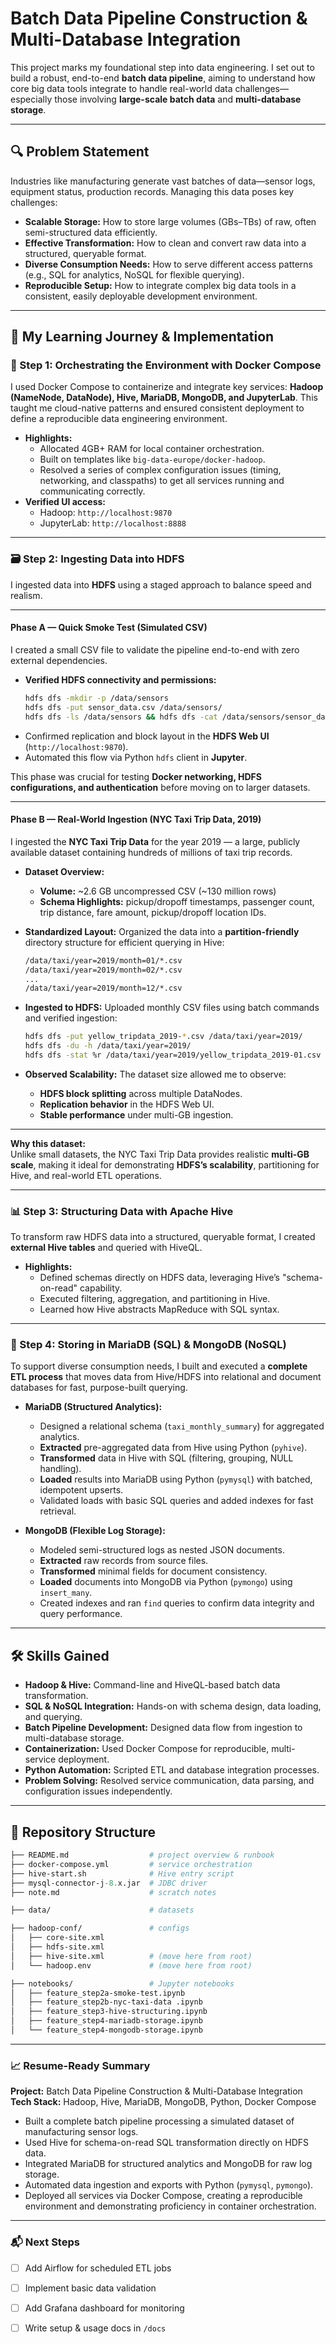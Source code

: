 # Batch Data Pipeline Construction & Multi-Database Integration

This project marks my foundational step into data engineering. I set out to build a robust, end-to-end **batch data pipeline**, aiming to understand how core big data tools integrate to handle real-world data challenges—especially those involving **large-scale batch data** and **multi-database storage**.

---

## 🔍 Problem Statement

Industries like manufacturing generate vast batches of data—sensor logs, equipment status, production records. Managing this data poses key challenges:

* **Scalable Storage:** How to store large volumes (GBs–TBs) of raw, often semi-structured data efficiently.
* **Effective Transformation:** How to clean and convert raw data into a structured, queryable format.
* **Diverse Consumption Needs:** How to serve different access patterns (e.g., SQL for analytics, NoSQL for flexible querying).
* **Reproducible Setup:** How to integrate complex big data tools in a consistent, easily deployable development environment.

---

## 🚀 My Learning Journey & Implementation

### 🧱 Step 1: Orchestrating the Environment with Docker Compose

I used Docker Compose to containerize and integrate key services: **Hadoop (NameNode, DataNode), Hive, MariaDB, MongoDB, and JupyterLab**. This taught me cloud-native patterns and ensured consistent deployment to define a reproducible data engineering environment.

* **Highlights:**
    * Allocated 4GB+ RAM for local container orchestration.
    * Built on templates like `big-data-europe/docker-hadoop`.
    * Resolved a series of complex configuration issues (timing, networking, and classpaths) to get all services running and communicating correctly.
* **Verified UI access:**
    * Hadoop: `http://localhost:9870`
    * JupyterLab: `http://localhost:8888`

---

### 🗃️ Step 2: Ingesting Data into HDFS

I ingested data into **HDFS** using a staged approach to balance speed and realism.

---

#### **Phase A — Quick Smoke Test (Simulated CSV)**

I created a small CSV file to validate the pipeline end-to-end with zero external dependencies.

* **Verified HDFS connectivity and permissions:**
    ```bash
    hdfs dfs -mkdir -p /data/sensors
    hdfs dfs -put sensor_data.csv /data/sensors/
    hdfs dfs -ls /data/sensors && hdfs dfs -cat /data/sensors/sensor_data.csv
    ```
* Confirmed replication and block layout in the **HDFS Web UI** (`http://localhost:9870`).
* Automated this flow via Python `hdfs` client in **Jupyter**.

This phase was crucial for testing **Docker networking, HDFS configurations, and authentication** before moving on to larger datasets.

---

#### **Phase B — Real-World Ingestion (NYC Taxi Trip Data, 2019)**

I ingested the **NYC Taxi Trip Data** for the year 2019 — a large, publicly available dataset containing hundreds of millions of taxi trip records.

* **Dataset Overview:**
  - **Volume:** ~2.6 GB uncompressed CSV (~130 million rows)
  - **Schema Highlights:** pickup/dropoff timestamps, passenger count, trip distance, fare amount, pickup/dropoff location IDs.

* **Standardized Layout:** Organized the data into a **partition-friendly** directory structure for efficient querying in Hive:
    ```bash
    /data/taxi/year=2019/month=01/*.csv
    /data/taxi/year=2019/month=02/*.csv
    ...
    /data/taxi/year=2019/month=12/*.csv
    ```
* **Ingested to HDFS:** Uploaded monthly CSV files using batch commands and verified ingestion:
    ```bash
    hdfs dfs -put yellow_tripdata_2019-*.csv /data/taxi/year=2019/
    hdfs dfs -du -h /data/taxi/year=2019/
    hdfs dfs -stat %r /data/taxi/year=2019/yellow_tripdata_2019-01.csv
    ```
* **Observed Scalability:** The dataset size allowed me to observe:
  - **HDFS block splitting** across multiple DataNodes.
  - **Replication behavior** in the HDFS Web UI.
  - **Stable performance** under multi-GB ingestion.

---

**Why this dataset:**  
Unlike small datasets, the NYC Taxi Trip Data provides realistic **multi-GB scale**, making it ideal for demonstrating **HDFS’s scalability**, partitioning for Hive, and real-world ETL operations.


---

### 📊 Step 3: Structuring Data with Apache Hive

To transform raw HDFS data into a structured, queryable format, I created **external Hive tables** and queried with HiveQL.

* **Highlights:**
    * Defined schemas directly on HDFS data, leveraging Hive’s "schema-on-read" capability.
    * Executed filtering, aggregation, and partitioning in Hive.
    * Learned how Hive abstracts MapReduce with SQL syntax.





---

### 🔄 Step 4: Storing in MariaDB (SQL) & MongoDB (NoSQL)

To support diverse consumption needs, I built and executed a **complete ETL process** that moves data from Hive/HDFS into relational and document databases for fast, purpose-built querying.

* **MariaDB (Structured Analytics):**

  * Designed a relational schema (`taxi_monthly_summary`) for aggregated analytics.
  * **Extracted** pre-aggregated data from Hive using Python (`pyhive`).
  * **Transformed** data in Hive with SQL (filtering, grouping, NULL handling).
  * **Loaded** results into MariaDB using Python (`pymysql`) with batched, idempotent upserts.
  * Validated loads with basic SQL queries and added indexes for fast retrieval.

* **MongoDB (Flexible Log Storage):**

  * Modeled semi-structured logs as nested JSON documents.
  * **Extracted** raw records from source files.
  * **Transformed** minimal fields for document consistency.
  * **Loaded** documents into MongoDB via Python (`pymongo`) using `insert_many`.
  * Created indexes and ran `find` queries to confirm data integrity and query performance.


---

## 🛠️ Skills Gained

* **Hadoop & Hive:** Command-line and HiveQL-based batch data transformation.
* **SQL & NoSQL Integration:** Hands-on with schema design, data loading, and querying.
* **Batch Pipeline Development:** Designed data flow from ingestion to multi-database storage.
* **Containerization:** Used Docker Compose for reproducible, multi-service deployment.
* **Python Automation:** Scripted ETL and database integration processes.
* **Problem Solving:** Resolved service communication, data parsing, and configuration issues independently.

---

## 📁 Repository Structure

```graphql
├── README.md                  # project overview & runbook
├── docker-compose.yml         # service orchestration
├── hive-start.sh              # Hive entry script
├── mysql-connector-j-8.x.jar  # JDBC driver
├── note.md                    # scratch notes

├── data/                      # datasets

├── hadoop-conf/               # configs
│   ├── core-site.xml
│   ├── hdfs-site.xml
│   ├── hive-site.xml          # (move here from root)
│   └── hadoop.env             # (move here from root)

├── notebooks/                 # Jupyter notebooks
│   ├── feature_step2a-smoke-test.ipynb
│   ├── feature_step2b-nyc-taxi-data .ipynb
│   ├── feature_step3-hive-structuring.ipynb
│   ├── feature_step4-mariadb-storage.ipynb
│   └── feature_step4-mongodb-storage.ipynb


```
---

### 📈 Resume-Ready Summary

**Project:** Batch Data Pipeline Construction & Multi-Database Integration  
**Tech Stack:** Hadoop, Hive, MariaDB, MongoDB, Python, Docker Compose

* Built a complete batch pipeline processing a simulated dataset of manufacturing sensor logs.
* Used Hive for schema-on-read SQL transformation directly on HDFS data.
* Integrated MariaDB for structured analytics and MongoDB for raw log storage.
* Automated data ingestion and exports with Python (`pymysql`, `pymongo`).
* Deployed all services via Docker Compose, creating a reproducible environment and demonstrating proficiency in container orchestration.

---

### 📬 Next Steps

* [ ] Add Airflow for scheduled ETL jobs
* [ ] Implement basic data validation
* [ ] Add Grafana dashboard for monitoring
* [ ] Write setup & usage docs in `/docs`





